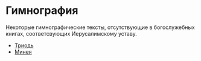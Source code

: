 # Гимнография

Некоторые гимнографические тексты, отсутствующие в богослужебных книгах, соответсвующих 
Иерусалимскому уставу. 

- [Триодь](triodion/README.md)
- [Минея](menaion/README.md)
